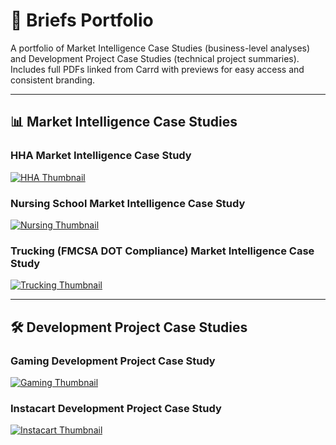 # 📂 Briefs Portfolio
A portfolio of Market Intelligence Case Studies (business-level analyses) and Development Project Case Studies (technical project summaries). Includes full PDFs linked from Carrd with previews for easy access and consistent branding.

---

## 📊 Market Intelligence Case Studies

### HHA Market Intelligence Case Study
[![HHA Thumbnail](market-intelligence-briefs/HHA_CaseStudy.png)](market-intelligence-briefs/HHA_CaseStudy.pdf)

### Nursing School Market Intelligence Case Study
[![Nursing Thumbnail](market-intelligence-briefs/Nursing_CaseStudy.png)](market-intelligence-briefs/Nursing_CaseStudy.pdf)

### Trucking (FMCSA DOT Compliance) Market Intelligence Case Study
[![Trucking Thumbnail](market-intelligence-briefs/Trucking_CaseStudy.png)](market-intelligence-briefs/Trucking_CaseStudy.pdf)

---

## 🛠 Development Project Case Studies

### Gaming Development Project Case Study
[![Gaming Thumbnail](development-project-briefs/Gaming_CaseStudy.png)](development-project-briefs/Gaming_CaseStudy.pdf)

### Instacart Development Project Case Study
[![Instacart Thumbnail](development-project-briefs/Instacart_CaseStudy.png)](development-project-briefs/Instacart_CaseStudy.pdf)
